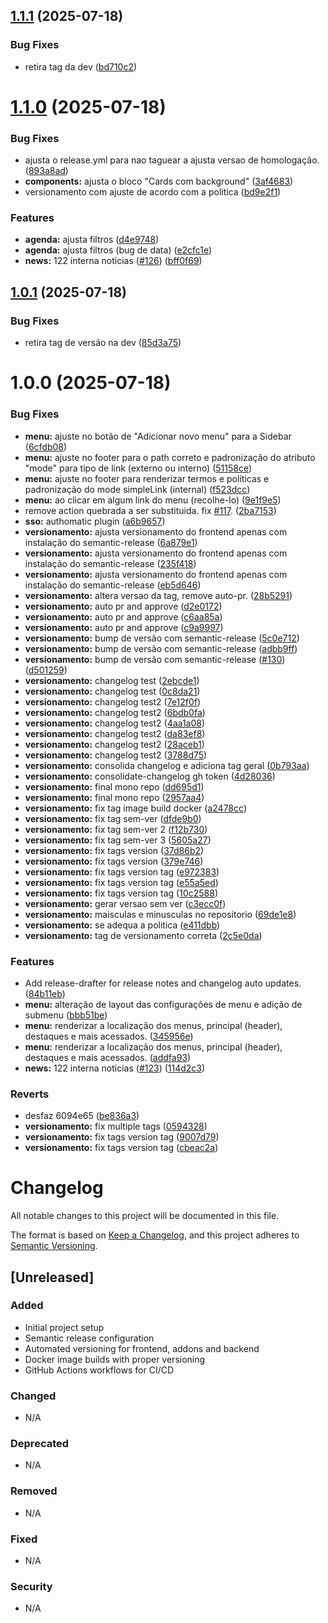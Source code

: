 ## [1.1.1](https://github.com/CMCuritiba/Portal/compare/v1.1.0...v1.1.1) (2025-07-18)


### Bug Fixes

* retira tag da dev ([bd710c2](https://github.com/CMCuritiba/Portal/commit/bd710c2f4cf945bc1ef50caa9a2bfa1d34a60439))

# [1.1.0](https://github.com/CMCuritiba/Portal/compare/v1.0.1...v1.1.0) (2025-07-18)


### Bug Fixes

* ajusta o release.yml para nao taguear a ajusta versao de homologação. ([893a8ad](https://github.com/CMCuritiba/Portal/commit/893a8adb1a3d52188ce1ecaa1470eb6a9a343bb2))
* **components:** ajusta o bloco "Cards com background" ([3af4683](https://github.com/CMCuritiba/Portal/commit/3af4683adf44b6cd8b7385afb014fcc7fbc67d91))
* versionamento com ajuste de acordo com a politica ([bd9e2f1](https://github.com/CMCuritiba/Portal/commit/bd9e2f1374fa847de2b4c0d570ba016fa9e8c91a))


### Features

* **agenda:** ajusta filtros ([d4e9748](https://github.com/CMCuritiba/Portal/commit/d4e9748d2bd0307ff2875d1457165bc58f057f2b))
* **agenda:** ajusta filtros (bug de data) ([e2cfc1e](https://github.com/CMCuritiba/Portal/commit/e2cfc1e18228193b0ae96f8a10e2254fd2d9a132))
* **news:** 122 interna noticias  ([#126](https://github.com/CMCuritiba/Portal/issues/126)) ([bff0f69](https://github.com/CMCuritiba/Portal/commit/bff0f697e5a78128761a94acfe40c89d34b6cb92))

## [1.0.1](https://github.com/CMCuritiba/Portal/compare/v1.0.0...v1.0.1) (2025-07-18)


### Bug Fixes

* retira tag de versão na dev ([85d3a75](https://github.com/CMCuritiba/Portal/commit/85d3a7534d35b48b4310fc4626f3ebf634540483))

# 1.0.0 (2025-07-18)


### Bug Fixes

* **menu:** ajuste no botão de "Adicionar novo menu" para a Sidebar ([6cfdb08](https://github.com/CMCuritiba/Portal/commit/6cfdb084d8399418f4c2d9cf2dcbea70ca35af0f))
* **menu:** ajuste no footer para o path correto e padronização do atributo "mode" para tipo de link (externo ou interno) ([51158ce](https://github.com/CMCuritiba/Portal/commit/51158cec8b5e6abc05c65baf3d45e302dc0bb88b))
* **menu:** ajuste no footer para renderizar termos e políticas e padronização do mode simpleLink (internal) ([f523dcc](https://github.com/CMCuritiba/Portal/commit/f523dccb3b7b8743e8fabade6ba839107fe6352f))
* **menu:** ao clicar em algum link do menu (recolhe-lo) ([9e1f9e5](https://github.com/CMCuritiba/Portal/commit/9e1f9e5bb05ba66cbfbf313a7ae0fa848573332a))
* remove action quebrada a ser substituida. fix [#117](https://github.com/CMCuritiba/Portal/issues/117). ([2ba7153](https://github.com/CMCuritiba/Portal/commit/2ba71535322c78e8973a024adbf2f03f24154beb))
* **sso:** authomatic plugin ([a6b9657](https://github.com/CMCuritiba/Portal/commit/a6b9657c25a6b180aa313233cac0f2c6b6dada63))
* **versionamento:** ajusta versionamento do frontend apenas com instalação do semantic-release ([6a879e1](https://github.com/CMCuritiba/Portal/commit/6a879e1489f63c8e0a7d93605fb1200f3cd60ef8))
* **versionamento:** ajusta versionamento do frontend apenas com instalação do semantic-release ([235f418](https://github.com/CMCuritiba/Portal/commit/235f4182b390dd7cf9a952acafc62cf3368ce9c1))
* **versionamento:** ajusta versionamento do frontend apenas com instalação do semantic-release ([eb5d646](https://github.com/CMCuritiba/Portal/commit/eb5d6464a45719bf9f6620972e7d6172db6b60c1))
* **versionamento:** altera versao da tag, remove auto-pr. ([28b5291](https://github.com/CMCuritiba/Portal/commit/28b52912b49c9042e879c67af625a7eaccaac173))
* **versionamento:** auto pr and approve ([d2e0172](https://github.com/CMCuritiba/Portal/commit/d2e01721de542fe3da9869201cb6cfa3beb5a883))
* **versionamento:** auto pr and approve ([c6aa85a](https://github.com/CMCuritiba/Portal/commit/c6aa85a86fa7c1a733f98a325a172f4ce6b63f87))
* **versionamento:** auto pr and approve ([c9a9997](https://github.com/CMCuritiba/Portal/commit/c9a999764451721f83701469d753907b19a77389))
* **versionamento:** bump de versão com semantic-release ([5c0e712](https://github.com/CMCuritiba/Portal/commit/5c0e712f0bde5457f002dfa6d529a3f20e1403f0))
* **versionamento:** bump de versão com semantic-release ([adbb9ff](https://github.com/CMCuritiba/Portal/commit/adbb9ff99a5a87133aaf4382adbe9456947937ac))
* **versionamento:** bump de versão com semantic-release ([#130](https://github.com/CMCuritiba/Portal/issues/130)) ([d501259](https://github.com/CMCuritiba/Portal/commit/d50125994afacca54bd8335cc03eefeec6af775a))
* **versionamento:** changelog test ([2ebcde1](https://github.com/CMCuritiba/Portal/commit/2ebcde1d94b9a716c102ebd1d9433ea5bbdfec45))
* **versionamento:** changelog test ([0c8da21](https://github.com/CMCuritiba/Portal/commit/0c8da217a564d18d982b7ec8f4980ffcae6dbed2))
* **versionamento:** changelog test2 ([7e12f0f](https://github.com/CMCuritiba/Portal/commit/7e12f0f037abefa8b42a43c2937af78edb8e8029))
* **versionamento:** changelog test2 ([6bdb0fa](https://github.com/CMCuritiba/Portal/commit/6bdb0fa090598b4761edc873df9f3eaa5a96a4dd))
* **versionamento:** changelog test2 ([4aa1a08](https://github.com/CMCuritiba/Portal/commit/4aa1a08c0b54ae88aec3717d518603034a92f523))
* **versionamento:** changelog test2 ([da83ef8](https://github.com/CMCuritiba/Portal/commit/da83ef841e89196e862a905c4651ec1b70113870))
* **versionamento:** changelog test2 ([28aceb1](https://github.com/CMCuritiba/Portal/commit/28aceb1cf8c30a2144c923accef103aa30255daa))
* **versionamento:** changelog test2 ([3788d75](https://github.com/CMCuritiba/Portal/commit/3788d75cf23f5e6856c2469c609bbeef24759dde))
* **versionamento:** consolida changelog e adiciona tag geral ([0b793aa](https://github.com/CMCuritiba/Portal/commit/0b793aa4566f315798ca4d1d5089ec55a0c6e1b1))
* **versionamento:** consolidate-changelog gh token ([4d28036](https://github.com/CMCuritiba/Portal/commit/4d28036f64c9297439c25e2640b14d9a72e06b64))
* **versionamento:** final mono repo ([dd695d1](https://github.com/CMCuritiba/Portal/commit/dd695d1b78946b95b332f8470a9dbb6d72013e54))
* **versionamento:** final mono repo ([2957aa4](https://github.com/CMCuritiba/Portal/commit/2957aa499a043cce57a3e2e267702a568387eb88))
* **versionamento:** fix tag image build docker ([a2478cc](https://github.com/CMCuritiba/Portal/commit/a2478cc0f2746067b5269d011484230afa8c12ab))
* **versionamento:** fix tag sem-ver ([dfde9b0](https://github.com/CMCuritiba/Portal/commit/dfde9b0f1cb40f9bea4a89dd3b0c4c7cff593cc0))
* **versionamento:** fix tag sem-ver 2 ([f12b730](https://github.com/CMCuritiba/Portal/commit/f12b730f7b84649a955c8d556ed8b170b352c388))
* **versionamento:** fix tag sem-ver 3 ([5605a27](https://github.com/CMCuritiba/Portal/commit/5605a27f61ecc6711fd473d5ec139cfed942b97d))
* **versionamento:** fix tags version ([37d86b2](https://github.com/CMCuritiba/Portal/commit/37d86b249a4f2de85a6ea8f0a6cb3a12b705ef86))
* **versionamento:** fix tags version ([379e746](https://github.com/CMCuritiba/Portal/commit/379e7466664f6d7bf0921694201a6f59d97c8ae0))
* **versionamento:** fix tags version tag ([e972383](https://github.com/CMCuritiba/Portal/commit/e972383500206e51f9dfda1baed586966d81a3ff))
* **versionamento:** fix tags version tag ([e55a5ed](https://github.com/CMCuritiba/Portal/commit/e55a5ed0b890b6700f15374e81bc99bba7a7b557))
* **versionamento:** fix tags version tag ([10c2588](https://github.com/CMCuritiba/Portal/commit/10c2588dd5b78efe0f782118a379f0cffbd54c26))
* **versionamento:** gerar versao sem ver ([c3ecc0f](https://github.com/CMCuritiba/Portal/commit/c3ecc0f2a9a656456933473f03c490c3456b82b7))
* **versionamento:** maisculas e minusculas no repositorio ([69de1e8](https://github.com/CMCuritiba/Portal/commit/69de1e8e5cffe1379a7e173a636cd3b7a89f6f85))
* **versionamento:** se adequa a politica ([e411dbb](https://github.com/CMCuritiba/Portal/commit/e411dbb7d2c74e7e91373deed1629e90ce94093d))
* **versionamento:** tag de versionamento correta ([2c5e0da](https://github.com/CMCuritiba/Portal/commit/2c5e0daa3fd071fd8025b241abd45db0e26caa6c))


### Features

* Add release-drafter for release notes and changelog auto updates. ([84b11eb](https://github.com/CMCuritiba/Portal/commit/84b11ebc2e6c0d8cccbe3c8ae244bb7cd3387c8f))
* **menu:** alteração de layout das configurações de menu e adição de submenu ([bbb51be](https://github.com/CMCuritiba/Portal/commit/bbb51be85421225951376d503eda34b2fa9a0bb4))
* **menu:** renderizar a localização dos menus, principal (header), destaques e mais acessados. ([345956e](https://github.com/CMCuritiba/Portal/commit/345956ee5434abfdeec80b64d48c9e61c04cee85))
* **menu:** renderizar a localização dos menus, principal (header), destaques e mais acessados. ([addfa93](https://github.com/CMCuritiba/Portal/commit/addfa9353b6e68275614fdcca671bac7ae607b85))
* **news:** 122 interna noticias ([#123](https://github.com/CMCuritiba/Portal/issues/123)) ([114d2c3](https://github.com/CMCuritiba/Portal/commit/114d2c311ab169faf9406c58e4dc41237d3125f5))


### Reverts

* desfaz 6094e65 ([be836a3](https://github.com/CMCuritiba/Portal/commit/be836a33ec5380596c6d6807ca1dc2c30cd14280))
* **versionamento:** fix multiple tags ([0594328](https://github.com/CMCuritiba/Portal/commit/05943283b0c11d53d2b1fd07e14fa36a6f139e07))
* **versionamento:** fix tags version tag ([9007d79](https://github.com/CMCuritiba/Portal/commit/9007d796f7c5cb9663abc209d5546ca0d66beaad))
* **versionamento:** fix tags version tag ([cbeac2a](https://github.com/CMCuritiba/Portal/commit/cbeac2a9b0bc98fdadcb80d541118324e25a60b4))

# Changelog

All notable changes to this project will be documented in this file.

The format is based on [Keep a Changelog](https://keepachangelog.com/en/1.0.0/),
and this project adheres to [Semantic Versioning](https://semver.org/spec/v2.0.0.html).

## [Unreleased]

### Added
- Initial project setup
- Semantic release configuration
- Automated versioning for frontend, addons and backend
- Docker image builds with proper versioning
- GitHub Actions workflows for CI/CD

### Changed
- N/A

### Deprecated
- N/A

### Removed
- N/A

### Fixed
- N/A

### Security
- N/A
